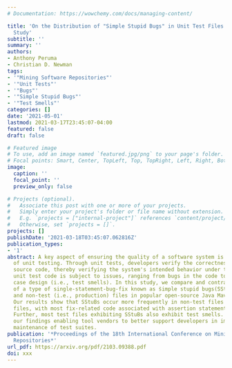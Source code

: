 ```yaml
---
# Documentation: https://wowchemy.com/docs/managing-content/

title: 'On the Distribution of "Simple Stupid Bugs" in Unit Test Files: An Exploratory
  Study'
subtitle: ''
summary: ''
authors:
- Anthony Peruma
- Christian D. Newman
tags:
- '"Mining Software Repositories"'
- '"Unit Tests"'
- '"Bugs"'
- '"Simple Stupid Bugs"'
- '"Test Smells"'
categories: []
date: '2021-05-01'
lastmod: 2021-03-17T23:45:07-04:00
featured: false
draft: false

# Featured image
# To use, add an image named `featured.jpg/png` to your page's folder.
# Focal points: Smart, Center, TopLeft, Top, TopRight, Left, Right, BottomLeft, Bottom, BottomRight.
image:
  caption: ''
  focal_point: ''
  preview_only: false

# Projects (optional).
#   Associate this post with one or more of your projects.
#   Simply enter your project's folder or file name without extension.
#   E.g. `projects = ["internal-project"]` references `content/project/deep-learning/index.md`.
#   Otherwise, set `projects = []`.
projects: []
publishDate: '2021-03-18T03:45:07.062816Z'
publication_types:
- '1'
abstract: A key aspect of ensuring the quality of a software system is the practice
  of unit testing. Through unit tests, developers verify the correctness of production
  source code, thereby verifying the system's intended behavior under test. However,
  unit test code is subject to issues, ranging from bugs in the code to poor test
  case design (i.e., test smells). In this study, we compare and contrast the occurrences
  of a type of single-statement-bug-fix known as s̈imple stupid bugs(̈SStuBs) in test
  and non-test (i.e., production) files in popular open-source Java Maven projects.
  Our results show that SStuBs occur more frequently in non-test files than in test
  files, with most fix-related code associated with assertion statements in test files.
  Further, most test files exhibiting SStuBs also exhibit test smells. We envision
  our findings enabling tool vendors to better support developers in improving the
  maintenance of test suites.
publication: '*Proceedings of the 18th International Conference on Mining Software
  Repositories*'
url_pdf: https://arxiv.org/pdf/2103.09388.pdf
doi: xxx
---
```

